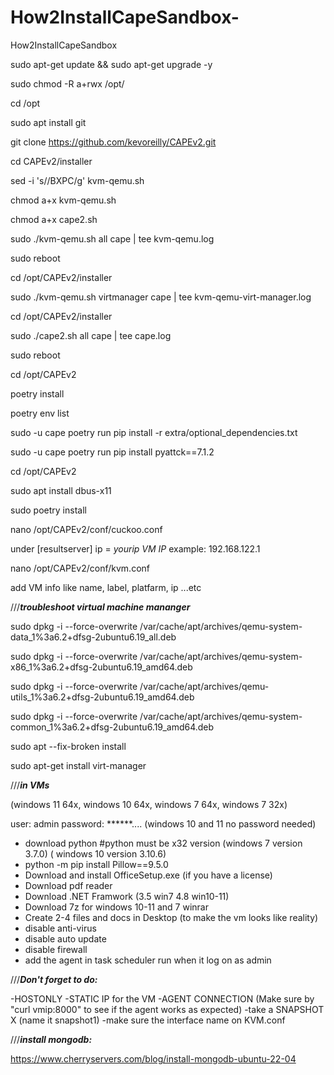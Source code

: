 # How2InstallCapeSandbox-
How2InstallCapeSandbox 

sudo apt-get update && sudo apt-get upgrade -y

sudo chmod -R a+rwx /opt/

cd /opt

sudo apt install git

git clone https://github.com/kevoreilly/CAPEv2.git

cd CAPEv2/installer

sed -i 's/<WOOT>/BXPC/g' kvm-qemu.sh

chmod a+x kvm-qemu.sh

chmod a+x cape2.sh

sudo ./kvm-qemu.sh all cape | tee kvm-qemu.log

sudo reboot

cd /opt/CAPEv2/installer

sudo ./kvm-qemu.sh virtmanager cape | tee kvm-qemu-virt-manager.log

cd /opt/CAPEv2/installer

sudo ./cape2.sh all cape | tee cape.log

sudo reboot

cd /opt/CAPEv2

poetry install

poetry env list

sudo -u cape poetry run pip install -r extra/optional_dependencies.txt

sudo -u cape poetry run pip install pyattck==7.1.2

cd /opt/CAPEv2

sudo apt install dbus-x11

sudo poetry install

nano /opt/CAPEv2/conf/cuckoo.conf

under [resultserver]
ip = *yourip VM IP* example: 192.168.122.1

nano /opt/CAPEv2/conf/kvm.conf

add VM info like name, label, platfarm, ip ...etc




///***troubleshoot virtual machine mananger***

sudo dpkg -i --force-overwrite /var/cache/apt/archives/qemu-system-data_1%3a6.2+dfsg-2ubuntu6.19_all.deb

sudo dpkg -i --force-overwrite /var/cache/apt/archives/qemu-system-x86_1%3a6.2+dfsg-2ubuntu6.19_amd64.deb

sudo dpkg -i --force-overwrite /var/cache/apt/archives/qemu-utils_1%3a6.2+dfsg-2ubuntu6.19_amd64.deb

sudo dpkg -i --force-overwrite /var/cache/apt/archives/qemu-system-common_1%3a6.2+dfsg-2ubuntu6.19_amd64.deb

sudo apt --fix-broken install

sudo apt-get install virt-manager




///***in VMs***

(windows 11 64x, windows 10 64x, windows 7 64x, windows 7 32x)

user: admin
password: ******.... (windows 10 and 11 no password needed)

- download python #python must be x32 version (windows 7 version 3.7.0) ( windows 10 version 3.10.6)
- python -m pip install Pillow==9.5.0
- Download and install OfficeSetup.exe (if you have a license) 
- Download pdf reader
- Download .NET Framwork (3.5 win7 4.8 win10-11)
- Download 7z for windows 10-11 and 7 winrar
- Create 2-4 files and docs in Desktop (to make the vm looks like reality)
- disable anti-virus
- disable auto update
- disable firewall
- add the agent in task scheduler run when it log on as admin




///***Don't forget to do:***

-HOSTONLY
-STATIC IP for the VM
-AGENT CONNECTION (Make sure by "curl vmip:8000" to see if the agent works as expected)
-take a SNAPSHOT X (name it snapshot1)
-make sure the interface name on KVM.conf 




///***install mongodb:***

https://www.cherryservers.com/blog/install-mongodb-ubuntu-22-04
